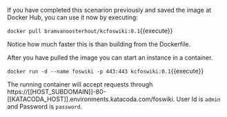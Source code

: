 
 If you have completed this scenarion previously and saved the image at Docker Hub, you can use it now by executing:

`docker pull bramvanoosterhout/kcfoswiki:0.1`{{execute}}

 Notice how much faster this is than building from the Dockerfile.

 After you have pulled the image you can start an instance in a container.

`docker run -d --name foswiki -p 443:443 kcfoswiki:0.1`{{execute}}

 The running container will accept requests through https://[[HOST_SUBDOMAIN]]-80-[[KATACODA_HOST]].environments.katacoda.com/foswiki. User Id is `admin` and Password is `password`.
